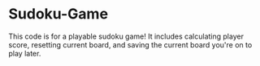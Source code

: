 # Sudoku-Game
This code is for a playable sudoku game! It includes calculating player score, resetting current board, and saving the current board you're on to play later.
